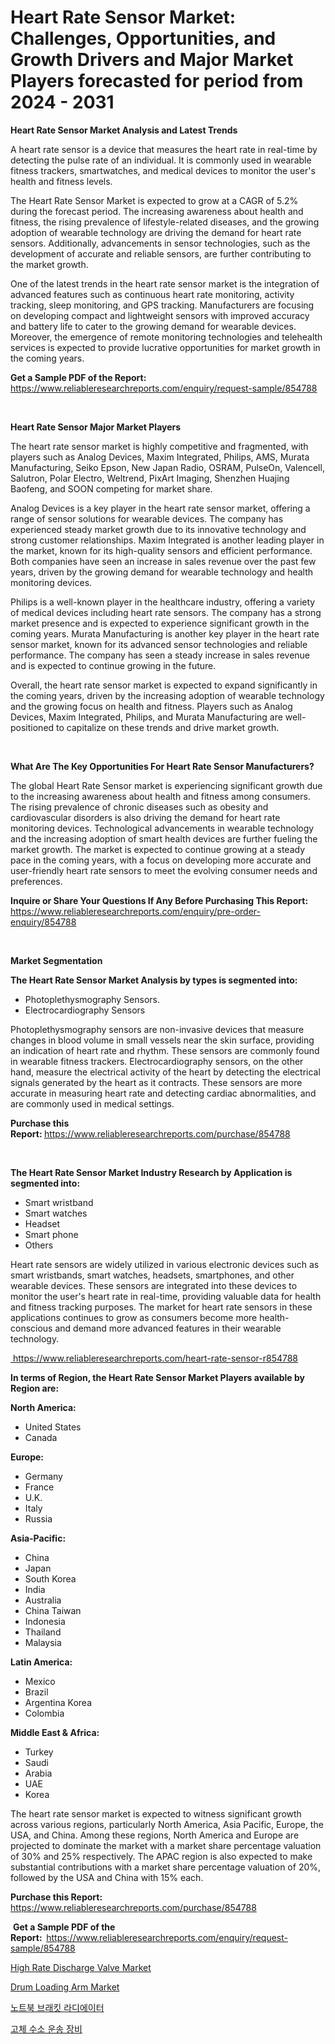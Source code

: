<p><h1>Heart Rate Sensor Market: Challenges, Opportunities, and Growth Drivers and Major Market Players forecasted for period from 2024 - 2031</h1></p><p><strong>Heart Rate Sensor Market Analysis and Latest Trends</strong></p>
<p><p>A heart rate sensor is a device that measures the heart rate in real-time by detecting the pulse rate of an individual. It is commonly used in wearable fitness trackers, smartwatches, and medical devices to monitor the user's health and fitness levels.</p><p>The Heart Rate Sensor Market is expected to grow at a CAGR of 5.2% during the forecast period. The increasing awareness about health and fitness, the rising prevalence of lifestyle-related diseases, and the growing adoption of wearable technology are driving the demand for heart rate sensors. Additionally, advancements in sensor technologies, such as the development of accurate and reliable sensors, are further contributing to the market growth.</p><p>One of the latest trends in the heart rate sensor market is the integration of advanced features such as continuous heart rate monitoring, activity tracking, sleep monitoring, and GPS tracking. Manufacturers are focusing on developing compact and lightweight sensors with improved accuracy and battery life to cater to the growing demand for wearable devices. Moreover, the emergence of remote monitoring technologies and telehealth services is expected to provide lucrative opportunities for market growth in the coming years.</p></p>
<p><strong>Get a Sample PDF of the Report:&nbsp;</strong> <a href="https://www.reliableresearchreports.com/enquiry/request-sample/854788">https://www.reliableresearchreports.com/enquiry/request-sample/854788</a></p>
<p>&nbsp;</p>
<p><strong>Heart Rate Sensor Major Market Players</strong></p>
<p><p>The heart rate sensor market is highly competitive and fragmented, with players such as Analog Devices, Maxim Integrated, Philips, AMS, Murata Manufacturing, Seiko Epson, New Japan Radio, OSRAM, PulseOn, Valencell, Salutron, Polar Electro, Weltrend, PixArt Imaging, Shenzhen Huajing Baofeng, and SOON competing for market share.</p><p>Analog Devices is a key player in the heart rate sensor market, offering a range of sensor solutions for wearable devices. The company has experienced steady market growth due to its innovative technology and strong customer relationships. Maxim Integrated is another leading player in the market, known for its high-quality sensors and efficient performance. Both companies have seen an increase in sales revenue over the past few years, driven by the growing demand for wearable technology and health monitoring devices.</p><p>Philips is a well-known player in the healthcare industry, offering a variety of medical devices including heart rate sensors. The company has a strong market presence and is expected to experience significant growth in the coming years. Murata Manufacturing is another key player in the heart rate sensor market, known for its advanced sensor technologies and reliable performance. The company has seen a steady increase in sales revenue and is expected to continue growing in the future.</p><p>Overall, the heart rate sensor market is expected to expand significantly in the coming years, driven by the increasing adoption of wearable technology and the growing focus on health and fitness. Players such as Analog Devices, Maxim Integrated, Philips, and Murata Manufacturing are well-positioned to capitalize on these trends and drive market growth.</p></p>
<p>&nbsp;</p>
<p><strong>What Are The Key Opportunities For Heart Rate Sensor Manufacturers?</strong></p>
<p><p>The global Heart Rate Sensor market is experiencing significant growth due to the increasing awareness about health and fitness among consumers. The rising prevalence of chronic diseases such as obesity and cardiovascular disorders is also driving the demand for heart rate monitoring devices. Technological advancements in wearable technology and the increasing adoption of smart health devices are further fueling the market growth. The market is expected to continue growing at a steady pace in the coming years, with a focus on developing more accurate and user-friendly heart rate sensors to meet the evolving consumer needs and preferences.</p></p>
<p><strong>Inquire or Share Your Questions If Any Before Purchasing This Report:</strong> <a href="https://www.reliableresearchreports.com/enquiry/pre-order-enquiry/854788">https://www.reliableresearchreports.com/enquiry/pre-order-enquiry/854788</a></p>
<p>&nbsp;</p>
<p><strong>Market Segmentation</strong></p>
<p><strong>The Heart Rate Sensor Market Analysis by types is segmented into:</strong></p>
<p><ul><li>Photoplethysmography Sensors.</li><li>Electrocardiography Sensors</li></ul></p>
<p><p>Photoplethysmography sensors are non-invasive devices that measure changes in blood volume in small vessels near the skin surface, providing an indication of heart rate and rhythm. These sensors are commonly found in wearable fitness trackers. Electrocardiography sensors, on the other hand, measure the electrical activity of the heart by detecting the electrical signals generated by the heart as it contracts. These sensors are more accurate in measuring heart rate and detecting cardiac abnormalities, and are commonly used in medical settings.</p></p>
<p><strong>Purchase this Report:&nbsp;</strong><a href="https://www.reliableresearchreports.com/purchase/854788">https://www.reliableresearchreports.com/purchase/854788</a></p>
<p>&nbsp;</p>
<p><strong>The Heart Rate Sensor Market Industry Research by Application is segmented into:</strong></p>
<p><ul><li>Smart wristband</li><li>Smart watches</li><li>Headset</li><li>Smart phone</li><li>Others</li></ul></p>
<p><p>Heart rate sensors are widely utilized in various electronic devices such as smart wristbands, smart watches, headsets, smartphones, and other wearable devices. These sensors are integrated into these devices to monitor the user's heart rate in real-time, providing valuable data for health and fitness tracking purposes. The market for heart rate sensors in these applications continues to grow as consumers become more health-conscious and demand more advanced features in their wearable technology.</p></p>
<p><a href="https://www.reliableresearchreports.com/heart-rate-sensor-r854788">&nbsp;https://www.reliableresearchreports.com/heart-rate-sensor-r854788</a></p>
<p><strong>In terms of Region, the Heart Rate Sensor Market Players available by Region are:</strong></p>
<p>
    <p> <strong> North America: </strong>
        <ul>
            <li>United States</li>
            <li>Canada</li>
        </ul>
        </p> 
    <p> <strong> Europe: </strong>
        <ul>
            <li>Germany</li>
            <li>France</li>
            <li>U.K.</li>
            <li>Italy</li>
            <li>Russia</li>
        </ul>
        </p> 
    <p> <strong> Asia-Pacific: </strong>
        <ul>
            <li>China</li>
            <li>Japan</li>
            <li>South Korea</li>
            <li>India</li>
            <li>Australia</li>
            <li>China Taiwan</li>
            <li>Indonesia</li>
            <li>Thailand</li>
            <li>Malaysia</li>
        </ul>
        </p> 
    <p> <strong> Latin America: </strong>
        <ul>
            <li>Mexico</li>
            <li>Brazil</li>
            <li>Argentina Korea</li>
            <li>Colombia</li>
        </ul>
        </p> 
    <p> <strong> Middle East & Africa: </strong>
        <ul>
            <li>Turkey</li>
            <li>Saudi</li>
            <li>Arabia</li>
            <li>UAE</li>
            <li>Korea</li>
        </ul>
    </p>
    </p>
<p><p>The heart rate sensor market is expected to witness significant growth across various regions, particularly North America, Asia Pacific, Europe, the USA, and China. Among these regions, North America and Europe are projected to dominate the market with a market share percentage valuation of 30% and 25% respectively. The APAC region is also expected to make substantial contributions with a market share percentage valuation of 20%, followed by the USA and China with 15% each.</p></p>
<p><strong>Purchase this Report: </strong><a href="https://www.reliableresearchreports.com/purchase/854788">https://www.reliableresearchreports.com/purchase/854788</a></p>
<p>&nbsp;<strong>Get a Sample PDF of the Report:&nbsp;&nbsp;</strong><a href="https://www.reliableresearchreports.com/enquiry/request-sample/854788">https://www.reliableresearchreports.com/enquiry/request-sample/854788</a></p>
<p><strong></strong></p>
<p><p><a href="https://github.com/abdelrhmankishk22/Market-Research-Report-List-5/blob/main/high-rate-discharge-valve-market.md">High Rate Discharge Valve Market</a></p><p><a href="https://github.com/joannagoyvaerts/Market-Research-Report-List-3/blob/main/drum-loading-arm-market.md">Drum Loading Arm Market</a></p><p><a href="https://github.com/GabrielBlanda5656/Market-Research-Report-List-2/blob/main/7628201180867.md">노트북 브래킷 라디에이터</a></p><p><a href="https://github.com/vsckjg50460/Market-Research-Report-List-3/blob/main/2824040180866.md">고체 수소 운송 장비</a></p></p>